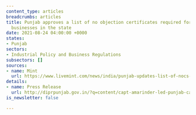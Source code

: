 ```yaml
---
content_type: articles
breadcrumbs: articles
title: Punjab approves a list of no objection certificates required for setting up
  businesses in the state
date: 2021-08-24 04:00:00 +0000
states:
- Punjab
sectors:
- Industrial Policy and Business Regulations
subsectors: []
sources:
- name: Mint
  url: https://www.livemint.com/news/india/punjab-updates-list-of-nocs-required-to-set-up-a-factory-in-the-state-check-details-11629166634342.html
details:
- name: Press Release
  url: http://diprpunjab.gov.in/?q=content/capt-amarinder-led-punjab-cabinet-approves-list-nocs-msmes-boost-ease-business
is_newsletter: false

---
```

